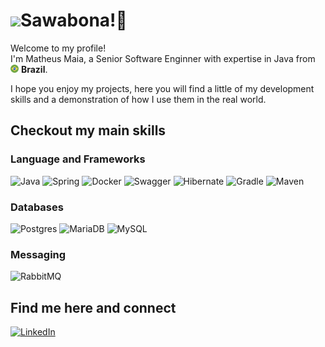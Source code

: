 <h1><img src="https://emojis.slackmojis.com/emojis/images/1531849430/4246/blob-sunglasses.gif?1531849430" width="30"/>Sawabona!👋</h1> 

<p>Welcome to my profile! </br> I'm Matheus Maia, a Senior Software Enginner with expertise in Java from <img src="./brazil.png" width="13"/> <b>Brazil</b>.</p>
<p>I hope you enjoy my projects, here you will find a little of my development skills and a demonstration of how I use them in the real world.</p>

<h2>Checkout my main skills</h3>

<h3>Language and Frameworks</h3>

![Java](https://img.shields.io/badge/java_8,_11_and_17-%23ED8B00.svg?style=for-the-badge&logo=openjdk&logoColor=white)
![Spring](https://img.shields.io/badge/spring_boot-%236DB33F.svg?style=for-the-badge&logo=springboot&logoColor=white)
![Docker](https://img.shields.io/badge/docker_compose-%230db7ed.svg?style=for-the-badge&logo=docker&logoColor=white)
![Swagger](https://img.shields.io/badge/-Swagger-%23Clojure?style=for-the-badge&logo=swagger&logoColor=white)
![Hibernate](https://img.shields.io/badge/Hibernate-59666C?style=for-the-badge&logo=Hibernate&logoColor=white)
![Gradle](https://img.shields.io/badge/Gradle-02303A.svg?style=for-the-badge&logo=Gradle&logoColor=white)
![Maven](https://img.shields.io/badge/Maven-C71A36?style=for-the-badge&logo=Apache%20Maven&logoColor=white)

<h3>Databases</h3>

![Postgres](https://img.shields.io/badge/postgresql-%23316192.svg?style=for-the-badge&logo=postgresql&logoColor=white)
![MariaDB](https://img.shields.io/badge/MariaDB-003545?style=for-the-badge&logo=mariadb&logoColor=white)
![MySQL](https://img.shields.io/badge/mysql-%2300f.svg?style=for-the-badge&logo=mysql&logoColor=white)

<h3>Messaging</h3>

![RabbitMQ](https://img.shields.io/badge/Rabbitmq-FF6600?style=for-the-badge&logo=rabbitmq&logoColor=white)

<h2>Find me here and connect</h2>

<a href="https://www.linkedin.com/in/mathmferreira" target="_blank">
  
  ![LinkedIn](https://img.shields.io/badge/linkedin-%230077B5.svg?style=for-the-badge&logo=linkedin&logoColor=white)

</a>
